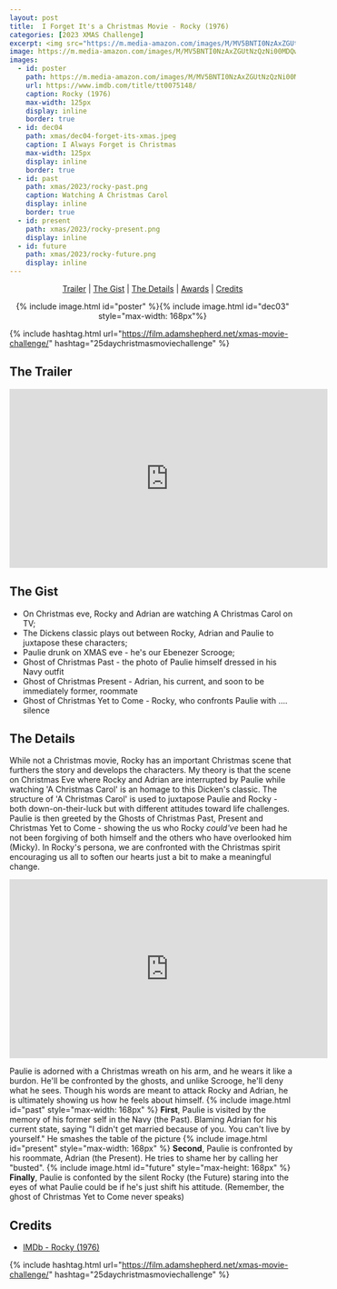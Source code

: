 ```yaml
---
layout: post
title:  I Forget It's a Christmas Movie - Rocky (1976)
categories: [2023 XMAS Challenge]
excerpt: <img src="https://m.media-amazon.com/images/M/MV5BNTI0NzAxZGUtNzQzNi00MDQwLTgyOWUtZThmZTZiOTQzN2VmXkEyXkFqcGdeQXVyMjgyNDU4MjE@._V1_FMjpg_UX1000_.jpg" width="125px"/>
image: https://m.media-amazon.com/images/M/MV5BNTI0NzAxZGUtNzQzNi00MDQwLTgyOWUtZThmZTZiOTQzN2VmXkEyXkFqcGdeQXVyMjgyNDU4MjE@._V1_FMjpg_UX1000_.jpg
images:
  - id: poster
    path: https://m.media-amazon.com/images/M/MV5BNTI0NzAxZGUtNzQzNi00MDQwLTgyOWUtZThmZTZiOTQzN2VmXkEyXkFqcGdeQXVyMjgyNDU4MjE@._V1_FMjpg_UX1000_.jpg
    url: https://www.imdb.com/title/tt0075148/
    caption: Rocky (1976)
    max-width: 125px
    display: inline
    border: true
  - id: dec04
    path: xmas/dec04-forget-its-xmas.jpeg
    caption: I Always Forget is Christmas
    max-width: 125px
    display: inline
    border: true
  - id: past
    path: xmas/2023/rocky-past.png
    caption: Watching A Christmas Carol
    display: inline
    border: true
  - id: present
    path: xmas/2023/rocky-present.png
    display: inline
  - id: future
    path: xmas/2023/rocky-future.png
    display: inline
---
```


<div style="text-align: center">
  <p><a href="#the-trailer">Trailer</a> | <a href="#the-gist">The Gist</a> | <a href="#the-details">The Details</a> | <a href="#awards">Awards</a> | <a href="#credits">Credits</a></p>
  <p>{% include image.html id="poster" %}{% include image.html id="dec03" style="max-width: 168px"%}</p>
</div>

{% include hashtag.html url="https://film.adamshepherd.net/xmas-movie-challenge/" hashtag="25daychristmasmoviechallenge" %}

## The Trailer 

<div style="text-align: center">
  <iframe width="560" height="315" src="https://www.youtube.com/embed/3VUblDwa648?si=rVvd0ZDh0M2_T6nA" title="YouTube video player" frameborder="0" allow="accelerometer; autoplay; clipboard-write; encrypted-media; gyroscope; picture-in-picture; web-share" allowfullscreen></iframe>
</div>

## The Gist

* On Christmas eve, Rocky and Adrian are watching A Christmas Carol on TV;
* The Dickens classic plays out between Rocky, Adrian and Paulie to juxtapose these characters;
* Paulie drunk on XMAS eve - he's our Ebenezer Scrooge;
* Ghost of Christmas Past - the photo of Paulie himself dressed in his Navy outfit
* Ghost of Christmas Present - Adrian, his current, and soon to be immediately former, roommate
* Ghost of Christmas Yet to Come - Rocky, who confronts Paulie with .... silence

## The Details

While not a Christmas movie, Rocky has an important Christmas scene that furthers the story and develops the characters. My theory is that the scene on Christmas Eve where Rocky and Adrian are interrupted by Paulie while watching 'A Christmas Carol' is an homage to this Dicken's classic. The structure of 'A Christmas Carol' is used to juxtapose Paulie and Rocky - both down-on-their-luck but with different attitudes toward life challenges. Paulie is then greeted by the Ghosts of Christmas Past, Present and Christmas Yet to Come -  showing the us who Rocky *could've* been had he not been forgiving of both himself and the others who have overlooked him (Micky). In Rocky's persona, we are confronted with the Christmas spirit encouraging us all to soften our hearts just a bit to make a meaningful change.

<iframe width="560" height="315" src="https://www.youtube.com/embed/B_AN4j6ko3k?si=mWJDgaLxmgJrhhb8" title="YouTube video player" frameborder="0" allow="accelerometer; autoplay; clipboard-write; encrypted-media; gyroscope; picture-in-picture; web-share" allowfullscreen></iframe>

Paulie is adorned with a Christmas wreath on his arm, and he wears it like a burdon. He'll be confronted by the ghosts, and unlike Scrooge, he'll deny what he sees. Though his words are meant to attack Rocky and Adrian, he is ultimately showing us how he feels about himself.
{% include image.html id="past" style="max-width: 168px" %}
**First**, Paulie is visited by the memory of his former self in the Navy (the Past). Blaming Adrian for his current state, saying "I didn't get married because of you. You can't live by yourself." He smashes the table of the picture
{% include image.html id="present" style="max-width: 168px" %}
**Second**, Paulie is confronted by his roommate, Adrian (the Present). He tries to shame her by calling her "busted".
{% include image.html id="future" style="max-height: 168px" %}
**Finally**, Paulie is confonted by the silent Rocky (the Future) staring into the eyes of what Paulie could be if he's just shift his attitude. (Remember, the ghost of Christmas Yet to Come never speaks)

## Credits

* [IMDb - Rocky (1976)](https://www.imdb.com/title/tt0075148/)


{% include hashtag.html url="https://film.adamshepherd.net/xmas-movie-challenge/" hashtag="25daychristmasmoviechallenge" %}

<p>&nbsp;</p>
